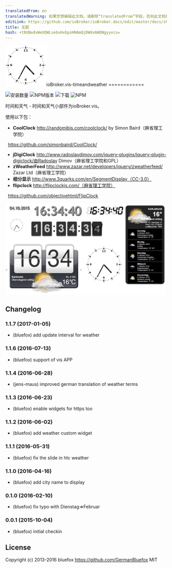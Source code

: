 ```yaml
---
translatedFrom: en
translatedWarning: 如果您想编辑此文档，请删除“translatedFrom”字段，否则此文档将再次自动翻译
editLink: https://github.com/ioBroker/ioBroker.docs/edit/master/docs/zh-cn/adapterref/iobroker.vis-timeandweather/README.md
title: 无题
hash: +t8UBedvWeUQWLsebvHvbpsHNAmQjDWUx6WQNgyyvcs=
---
```

![商标](../../../en/adapterref/iobroker.vis-timeandweather/admin/timeandweather.png)ioBroker.vis-timeandweather ============

![安装数量](http://iobroker.live/badges/vis-timeandweather-stable.svg)
![NPM版本](http://img.shields.io/npm/v/iobroker.vis-timeandweather.svg)
![下载](https://img.shields.io/npm/dm/iobroker.vis-timeandweather.svg)
![NPM](https://nodei.co/npm/iobroker.vis-timeandweather.png?downloads=true)

时间和天气 - 时间和天气小部件为ioBroker.vis。

使用以下包：

 - **CoolClock** http://randomibis.com/coolclock/ by Simon Baird（麻省理工学院）

  https://github.com/simonbaird/CoolClock/

 - **jDigiClock** http://www.radoslavdimov.com/jquery-plugins/jquery-plugin-digiclock/由Radoslav Dimov（麻省理工学院和GPL）
 - **zWeatherFeed** http://www.zazar.net/developers/jquery/zweatherfeed/ Zazar Ltd（麻省理工学院）
 -  **细分显示** http://www.3quarks.com/en/SegmentDisplay（CC-3.0）
 - **flipclock** http://flipclockjs.com/（麻省理工学院）

  https://github.com/objectivehtml/FlipClock

![例](../../../en/adapterref/iobroker.vis-timeandweather/img/widgets.png)

## Changelog
### 1.1.7 (2017-01-05)
- (bluefox) add update interval for weather

### 1.1.6 (2016-07-13)
- (bluefox) support of vis APP

### 1.1.4 (2016-06-28)
- (jens-maus) improved german translation of weather terms

### 1.1.3 (2016-06-23)
- (bluefox) enable widgets for https too

### 1.1.2 (2016-06-02)
- (bluefox) add weather custom widget

### 1.1.1 (2016-05-31)
- (bluefox) fix the slide in htc weather

### 1.1.0 (2016-04-16)
- (bluefox) add city name to display

### 0.1.0 (2016-02-10)
- (bluefox) fix typo with Dienstag=>Februar

### 0.0.1 (2015-10-04)
- (bluefox) initial checkin

## License
 Copyright (c) 2013-2016 bluefox https://github.com/GermanBluefox
 MIT